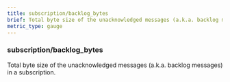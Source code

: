 ```yaml
---
title: subscription/backlog_bytes
brief: Total byte size of the unacknowledged messages (a.k.a. backlog messages) in a subscription.
metric_type: gauge
---
```

### subscription/backlog_bytes

Total byte size of the unacknowledged messages (a.k.a. backlog messages) in a subscription.